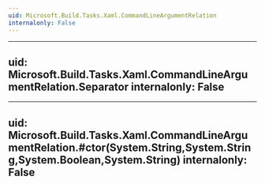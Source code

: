 ```yaml
---
uid: Microsoft.Build.Tasks.Xaml.CommandLineArgumentRelation
internalonly: False
---
```


---
uid: Microsoft.Build.Tasks.Xaml.CommandLineArgumentRelation.Separator
internalonly: False
---

---
uid: Microsoft.Build.Tasks.Xaml.CommandLineArgumentRelation.#ctor(System.String,System.String,System.Boolean,System.String)
internalonly: False
---

